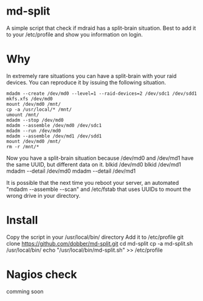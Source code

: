 md-split
========

A simple script that check if mdraid has a split-brain situation. 
Best to add it to your /etc/profile and show you information on login.

Why
========
In extremely rare situations you can have a split-brain with your raid devices. You can reproduce it by
issuing the following situation.

	mdadm --create /dev/md0 --level=1 --raid-devices=2 /dev/sdc1 /dev/sdd1
	mkfs.xfs /dev/md0
	mount /dev/md0 /mnt/
	cp -a /usr/local/* /mnt/
	umount /mnt/
	mdadm --stop /dev/md0
	mdadm --assemble /dev/md0 /dev/sdc1
	mdadm --run /dev/md0
	mdadm --assemble /dev/md1 /dev/sdd1
	mount /dev/md0 /mnt/
	rm -r /mnt/*

Now you have a split-brain situation because /dev/md0 and /dev/md1 have the same UUID, but different data on it.
	blkid /dev/md0
	blkid /dev/md1
	mdadm --detail /dev/md0
	mdadm --detail /dev/md1

It is possible that the next time you reboot your server, an automated "mdadm --assemble --scan" and /etc/fstab 
that uses UUIDs to mount the wrong drive in your directory.

Install
========
Copy the script in your /usr/local/bin/ directory
Add it to /etc/profile
	git clone https://github.com/dobber/md-split.git
	cd md-split
	cp -a md-split.sh /usr/local/bin/
	echo "/usr/local/bin/md-split.sh" >> /etc/profile

Nagios check
========
comming soon

